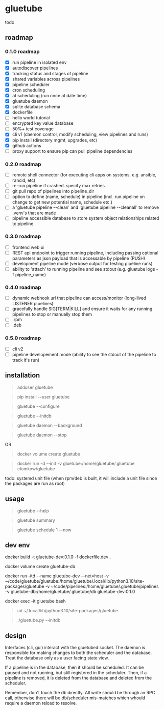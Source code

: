 # gluetube
todo

## roadmap

### 0.1.0 roadmap
 - [x] run pipeline in isolated env
 - [x] autodiscover pipelines
 - [x] tracking status and stages of pipeline
 - [x] shared variables across pipelines
 - [x] pipeline scheduler
 - [x] cron scheduling
 - [x] at scheduling (run once at date time)
 - [x] gluetube daemon
 - [x] sqlite database schema
 - [x] dockerfile
 - [ ] hello world tutorial
 - [ ] encrypted key value database
 - [ ] 50%+ test coverage
 - [x] cli v1 (daemon control, modify scheduling, view pipelines and runs)
 - [x] pip install (directory mgmt, upgrades, etc)
 - [x] github actions
 - [ ] proxy support to ensure pip can pull pipeline dependencies
 
### 0.2.0 roadmap
 - [ ] remote shell connector (for executing cli apps on systems. e.g. ansible, rancid, etc)
 - [ ] re-run pipeline if crashed. specify max retries
 - [ ] git pull repo of pipelines into pipeline_dir
 - [ ] option to define (name, schedule) in pipeline (incl. run pipeline on change to get new potential name, schedule etc.)
 - [ ] a 'gluetube pipeline --clean' and 'gluetube pipeline --cleanall' to remove .venv's that are made
 - [ ] pipeline accessible database to store system object relationships related to pipeline

### 0.3.0 roadmap
 - [ ] frontend web ui
 - [ ] REST api endpoint to trigger running pipeline, including passing optional parameters as json payload that is accessable by pipeline (PUSH)
 - [ ] development pipeline mode (verbose output for testing pipeline runs)
 - [ ] ability to 'attach' to running pipeline and see stdout (e.g. gluetube logs -f pipeline_name)
 
### 0.4.0 roadmap
 - [ ] dynamic webhook url that pipeline can access/monitor (long-lived LISTENER pipelines)
 - [ ] gracefully handle SIG[TERM|KILL] and ensure it waits for any running pipelines to stop or manually stop them
 - [ ] .rpm
 - [ ] .deb

 ### 0.5.0 roadmap
 - [ ] cli v2
 - [ ] pipeline developement mode (ability to see the stdout of the pipeline to track it's run)

## installation
> adduser gluetube

> pip install --user gluetube

> gluetube --configure

> gluetube --initdb

> gluetube daemon --background

> gluetube daemon --stop

OR
> docker volume create gluetube

> docker run -d --init -v gluetube:/home/gluetube/.gluetube ctomkow/gluetube

todo: systemd unit file (when rpm/deb is built, it will include a unit file since the packages are run as root)

## usage

> gluetube --help

> gluetube summary

> gluetube schedule 1 --now

## dev env

docker build -t gluetube-dev:0.1.0 -f dockerfile.dev .

docker volume create gluetube-db

docker run -itd --name gluetube-dev --net=host -v ~/code/gluetube/gluetube:/home/gluetube/.local/lib/python3.10/site-packages/gluetube -v ~/code/pipelines:/home/gluetube/.gluetube/pipelines -v gluetube-db:/home/gluetube/.gluetube/db gluetube-dev:0.1.0

docker exec -it gluetube bash
> cd ~/.local/lib/python3.10/site-packages/gluetube

> ./gluetube.py --initdb

## design

Interfaces (cli, gui) interact with the gluetubed socket. The daemon is responsible for making changes to both the scheduler and the database. Treat the database only as a user facing state view.

If a pipeline is in the database, then it should be scheduled. It can be paused and not running, but still registered in the scheduler. Then, if a pipeline is removed, it is deleted from the database and deleted from the scheduler.

Remember, don't touch the db directly. All write should be through an RPC call, otherwise there will be db/scheduler mis-matches which whould require a daemon reload to resolve.